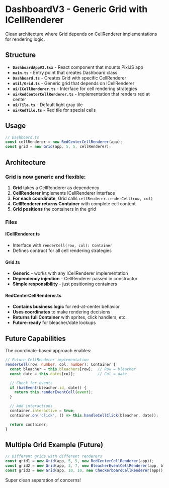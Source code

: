 # DashboardV3 - Generic Grid with ICellRenderer

Clean architecture where Grid depends on CellRenderer implementations for rendering logic.

## Structure

- **`DashboardAppV3.tsx`** - React component that mounts PixiJS app
- **`main.ts`** - Entry point that creates Dashboard class
- **`Dashboard.ts`** - Creates Grid with specific CellRenderer
- **`util/Grid.ts`** - Generic grid that depends on ICellRenderer
- **`ui/ICellRenderer.ts`** - Interface for cell rendering strategies
- **`ui/RedCenterCellRenderer.ts`** - Implementation that renders red at center
- **`ui/Tile.ts`** - Default light gray tile
- **`ui/RedTile.ts`** - Red tile for special cells

## Usage

```typescript
// Dashboard.ts
const cellRenderer = new RedCenterCellRenderer(app);
const grid = new Grid(app, 5, 5, cellRenderer);
```

## Architecture

### Grid is now generic and flexible:

1. **Grid** takes a CellRenderer as dependency
2. **CellRenderer** implements ICellRenderer interface
3. **For each coordinate**, Grid calls `cellRenderer.renderCell(row, col)`
4. **CellRenderer returns Container** with complete cell content
5. **Grid positions** the containers in the grid

### Files

#### ICellRenderer.ts

- Interface with `renderCell(row, col): Container`
- Defines contract for all cell rendering strategies

#### Grid.ts

- **Generic** - works with any ICellRenderer implementation
- **Dependency injection** - CellRenderer passed in constructor
- **Simple responsibility** - just positioning containers

#### RedCenterCellRenderer.ts

- **Contains business logic** for red-at-center behavior
- **Uses coordinates** to make rendering decisions
- **Returns full Container** with sprites, click handlers, etc.
- **Future-ready** for bleacher/date lookups

## Future Capabilities

The coordinate-based approach enables:

```typescript
// Future CellRenderer implementation
renderCell(row: number, col: number): Container {
  const bleacher = this.bleachers[row];  // Row = bleacher
  const date = this.dates[col];          // Col = date

  // Check for events
  if (hasEvent(bleacher.id, date)) {
    return this.renderEventCell(event);
  }

  // Add interactions
  container.interactive = true;
  container.on('click', () => this.handleCellClick(bleacher, date));

  return container;
}
```

## Multiple Grid Example (Future)

```typescript
// Different grids with different renderers
const grid1 = new Grid(app, 5, 5, new RedCenterCellRenderer(app));
const grid2 = new Grid(app, 3, 7, new BleacherEventCellRenderer(app, bleachers, dates));
const grid3 = new Grid(app, 10, 10, new CheckerboardCellRenderer(app));
```

Super clean separation of concerns!
